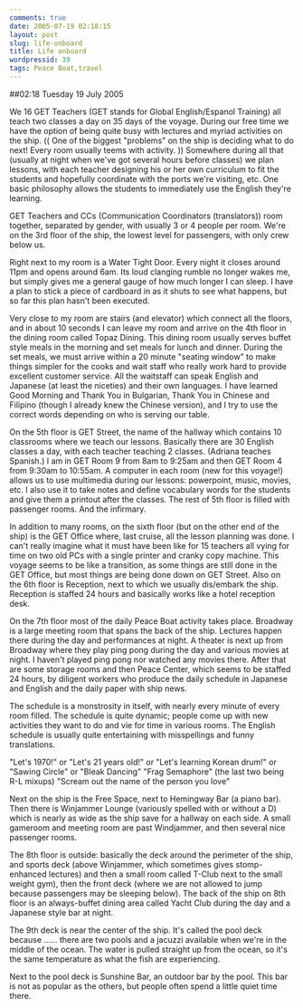 ```yaml
---
comments: true
date: 2005-07-19 02:18:15
layout: post
slug: life-onboard
title: Life onboard
wordpressid: 39
tags: Peace Boat,travel
---
```


##02:18 Tuesday 19 July 2005

We 16 GET Teachers (GET stands for Global English/Espanol Training) all teach two classes a day on 35 days of the voyage.  During our free time we have the option of being quite busy with lectures and myriad activities on the ship.  (( One of the biggest "problems" on the ship is deciding what to do next!  Every room usually teems with activity. ))  Somewhere during all that (usually at night when we've got several hours before classes) we plan lessons, with each teacher designing his or her own curriculum to fit the students and hopefully coordinate with the ports we're visiting, etc.  One basic philosophy allows the students to immediately use the English they're learning.

GET Teachers and CCs (Communication Coordinators (translators)) room together, separated by gender, with usually 3 or 4 people per room.  We're on the 3rd floor of the ship, the lowest level for passengers, with only crew below us. 

Right next to my room is a Water Tight Door.  Every night it closes around 11pm and opens around 6am.   Its loud clanging rumble no longer wakes me, but simply gives me a general gauge of how much longer I can sleep.  I have a plan to stick a piece of cardboard in as it shuts to see what happens, but so far this plan hasn't been executed.

Very close to my room are stairs (and elevator) which connect all the floors, and in about 10 seconds I can leave my room and arrive on the 4th floor in the dining room called Topaz Dining.  This dining room usually serves buffet style meals in the morning and set meals for lunch and dinner.  During the set meals, we must arrive within a 20 minute "seating window" to make things simpler for the cooks and wait staff who really work hard to provide excellent customer service.  All the waitstaff can speak English and Japanese (at least the niceties) and their own languages.  I have learned Good Morning and Thank You in Bulgarian, Thank You in Chinese and Filipino (though I already knew the Chinese version), and I try to use the correct words depending on who is serving our table.

On the 5th floor is GET Street, the name of the hallway which contains 10 classrooms where we teach our lessons.  Basically there are 30 English classes a day, with each teacher teaching 2 classes.  (Adriana teaches Spanish.)  I am in GET Room 9 from 8am to 9:25am and then GET Room 4 from 9:30am to 10:55am.  A computer in each room (new for this voyage!) allows us to use multimedia during our lessons: powerpoint, music, movies, etc.  I also use it to take notes and define vocabulary words for the students and give them a printout after the classes.  The rest of 5th floor is filled with passenger rooms.  And the infirmary.

In addition to many rooms, on the sixth floor (but on the other end of the ship) is the GET Office where, last cruise, all the lesson planning was done.  I can't really imagine what it must have been like for 15 teachers all vying for time on two old PCs with a single printer and cranky copy machine.   This voyage seems to be like a transition, as some things are still done in the GET Office, but most things are being done down on GET Street.  Also on the 6th floor is Reception, next to which we usually dis/embark the ship.  Reception is staffed 24 hours and basically works like a hotel reception desk.

On the 7th floor most of the daily Peace Boat activity takes place.  Broadway is a large meeting room that spans the back of the ship.  Lectures happen there during the day and performances at night.  A theater is next up from Broadway where they play ping pong during the day and various movies at night.  I haven't played ping pong nor watched any movies there.  After that are some storage rooms and then Peace Center, which seems to be staffed 24 hours, by diligent workers who produce the daily schedule in Japanese and English and the daily paper with ship news.

The schedule is a monstrosity in itself, with nearly every minute of every room filled.  The schedule is quite dynamic; people come up with new activities they want to do and vie for time in various rooms.  The English schedule is usually quite entertaining with misspellings and funny translations.

"Let's 1970!"  or "Let's 21 years old!" or "Let's learning Korean drum!"  or "Sawing Circle" or "Bleak Dancing"  "Frag Semaphore"  (the last two being R-L mixups) "Scream out the name of the person you love"

Next on the ship is the Free Space, next to Hemingway Bar (a piano bar).  Then there is Winjammer Lounge (variously spelled with or without a D) which is nearly as wide as the ship save for a hallway on each side.  A small gameroom and meeting room are past Windjammer, and then several nice passenger rooms.

The 8th floor is outside: basically the deck around the perimeter of the ship, and sports deck (above Winjammer, which sometimes gives stomp-enhanced lectures) and then a small room called T-Club next to the small weight gym), then the front deck (where we are not allowed to jump because passengers may be sleeping below).  The back of the ship on 8th floor is an always-buffet dining area called Yacht Club during the day and a Japanese style bar at night.

The 9th deck is near the center of the ship.  It's called the pool deck because ...... there are two pools and a jacuzzi available when we're in the middle of the ocean.  The water is pulled straight up from the ocean, so it's the same temperature as what the fish are experiencing.

Next to the pool deck is Sunshine Bar, an outdoor bar by the pool.  This bar is not as popular as the others, but people often spend a little quiet time there.
